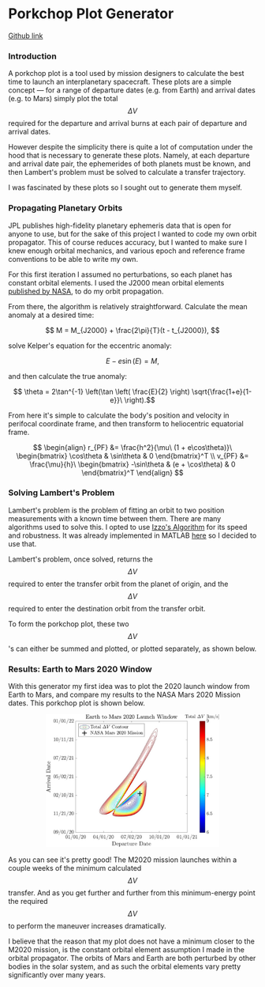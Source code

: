 <script type="text/javascript" async src="https://cdnjs.cloudflare.com/ajax/libs/mathjax/2.7.2/MathJax.js?config=TeX-MML-AM_CHTML"> </script>

# Porkchop Plot Generator
[Github link](https://github.com/jeremyengels/interplanetary-porkchop)

### Introduction

A porkchop plot is a tool used by mission designers to calculate the best time to launch an interplanetary spacecraft. These plots are a simple concept — for a range of departure dates (e.g. from Earth) and arrival dates (e.g. to Mars) simply plot the total $$\Delta V$$ required for the departure and arrival burns at each pair of departure and arrival dates.

However despite the simplicity there is quite a lot of computation under the hood that is necessary to generate these plots. Namely, at each departure and arrival date pair, the ephemerides of both planets must be known, and then Lambert's problem must be solved to calculate a transfer trajectory. 

I was fascinated by these plots so I sought out to generate them myself.

### Propagating Planetary Orbits 

JPL publishes high-fidelity planetary ephemeris data that is open for anyone to use, but for the sake of this project I wanted to code my own orbit propagator. This of course reduces accuracy, but I wanted to make sure I knew enough orbital mechanics, and various epoch and reference frame conventions to be able to write my own. 

For this first iteration I assumed no perturbations, so each planet has constant orbital elements. I used the J2000 mean orbital elements [published by NASA](https://nssdc.gsfc.nasa.gov/planetary/planetfact.html), to do my orbit propagation. 

From there, the algorithm is relatively straightforward. Calculate the mean anomaly at a desired time:

$$ M = M_{J2000} + \frac{2\pi}{T}(t - t_{J2000}), $$

solve Kelper's equation for the eccentric anomaly:

$$ E - e\sin(E) = M, $$

and then calculate the true anomaly:

$$ \theta = 2\tan^{-1} \left(\tan \left( \frac{E}{2} \right) \sqrt{\frac{1+e}{1-e}}\ \right).$$

From here it's simple to calculate the body's position and velocity in perifocal coordinate frame, and then transform to heliocentric equatorial frame. 

$$
\begin{align}
	r_{PF} &= \frac{h^2}{\mu\ (1 + e\cos\theta)}\ \begin{bmatrix} \cos\theta & \sin\theta & 0  \end{bmatrix}^T \\
	v_{PF} &= \frac{\mu}{h}\  \begin{bmatrix} -\sin\theta & (e + \cos\theta) & 0 \end{bmatrix}^T
\end{align}
$$

### Solving Lambert's Problem 

Lambert's problem is the problem of fitting an orbit to two position measurements with a known time between them. There are many algorithms used to solve this. I opted to use [Izzo's Algorithm](https://arxiv.org/pdf/1403.2705.pdf) for its speed and robustness. It was already implemented in MATLAB [here](https://www.mathworks.com/matlabcentral/fileexchange/26348-robust-solver-for-lambert-s-orbital-boundary-value-problem) so I decided to use that. 

Lambert's problem, once solved, returns the $$\Delta V$$ required to enter the transfer orbit from the planet of origin, and the $$\Delta V$$ required to enter the destination orbit from the transfer orbit. 

To form the porkchop plot, these two $$\Delta V$$'s can either be summed and plotted, or plotted separately, as shown below.

### Results: Earth to Mars 2020 Window

With this generator my first idea was to plot the 2020 launch window from Earth to Mars, and compare my results to the NASA Mars 2020 Mission dates. This porkchop plot is shown below.

<p style="text-align:center">
  <img src="/img/porkchop.jpg" width="70%" />
</p>

As you can see it's pretty good! The M2020 mission launches within a couple weeks of the minimum calculated $$\Delta V$$ transfer. And as you get further and further from this minimum-energy point the required $$\Delta V$$ to perform the maneuver increases dramatically. 

I believe that the reason that my plot does not have a minimum closer to the M2020 mission, is the constant orbital element assumption I made in the orbital propagator. The orbits of Mars and Earth are both perturbed by other bodies in the solar system, and as such the orbital elements vary pretty significantly over many years. 
